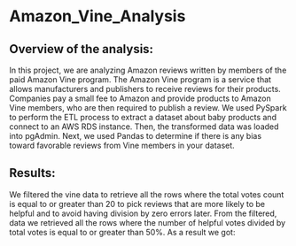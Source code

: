 # Amazon_Vine_Analysis

## Overview of the analysis: 
In this project, we are analyzing Amazon reviews written by members of the paid Amazon Vine program. The Amazon Vine program is a service that allows manufacturers and publishers to receive reviews for their products. Companies pay a small fee to Amazon and provide products to Amazon Vine members, who are then required to publish a review.
We used PySpark to perform the ETL process to extract a dataset about baby products and connect to an AWS RDS instance. Then, the transformed data was loaded into pgAdmin. Next, we used Pandas to determine if there is any bias toward favorable reviews from Vine members in your dataset. 

 ## Results: 
We filtered the vine data to retrieve all the rows where the total votes count is equal to or greater than 20 to pick reviews that are more likely to be helpful and to avoid having division by zero errors later. From the filtered, data we retrieved all the rows where the number of helpful votes divided by total votes is equal to or greater than 50%. As a result we got: 
